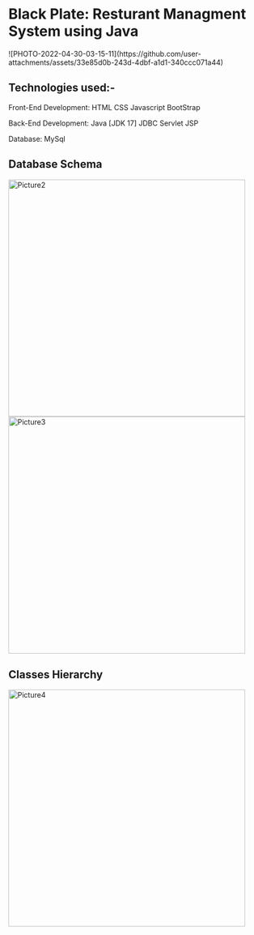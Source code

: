 <h1> Black Plate: Resturant Managment System using Java </h1>
![PHOTO-2022-04-30-03-15-11](https://github.com/user-attachments/assets/33e85d0b-243d-4dbf-a1d1-340ccc071a44)


<h2> Technologies used:- </h2>

Front-End Development:
HTML
CSS
Javascript
BootStrap

Back-End Development:
Java [JDK 17]
JDBC
Servlet
JSP

Database:
MySql


<h2> Database Schema </h2>


 



<img width="468" alt="Picture2" src="https://github.com/user-attachments/assets/3d2ef6c9-9aed-42c0-8d1e-0f35134fe680">
<img width="468" alt="Picture3" src="https://github.com/user-attachments/assets/9ebc7997-7673-42eb-9141-d3669a6790b2">
 
 <h2> Classes Hierarchy </h2>
 <img width="468" alt="Picture4" src="https://github.com/user-attachments/assets/829b58be-f702-4479-9cd4-cf9be6285803">
